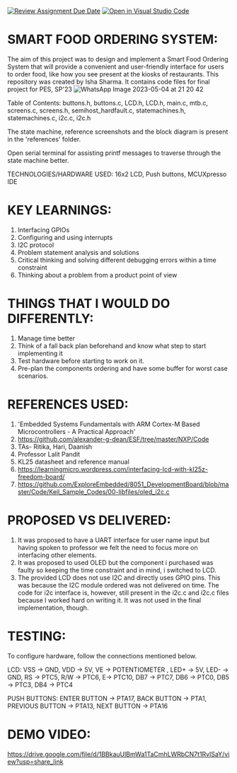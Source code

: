 [![Review Assignment Due Date](https://classroom.github.com/assets/deadline-readme-button-24ddc0f5d75046c5622901739e7c5dd533143b0c8e959d652212380cedb1ea36.svg)](https://classroom.github.com/a/o8qShciV)
[![Open in Visual Studio Code](https://classroom.github.com/assets/open-in-vscode-718a45dd9cf7e7f842a935f5ebbe5719a5e09af4491e668f4dbf3b35d5cca122.svg)](https://classroom.github.com/online_ide?assignment_repo_id=10998776&assignment_repo_type=AssignmentRepo)
# SMART FOOD ORDERING SYSTEM: 
The aim of this project was to design and implement a Smart Food Ordering System that will provide a convenient and user-friendly interface for users to order food, like how you see present at the kiosks of restaurants.
This repository was created by Isha Sharma. It contains code files for final project for PES, SP'23
![WhatsApp Image 2023-05-04 at 21 20 42](https://user-images.githubusercontent.com/123535278/236371231-df71a82b-13d6-42b8-9ad0-6dfa8c0b9e31.jpg)


Table of Contents: buttons.h, buttons.c, LCD.h, LCD.h, main.c, mtb.c, screens.c, screens.h, semihost_hardfault.c, statemachines.h, statemachines.c, i2c.c, i2c.h

The state machine, reference screenshots and the block diagram is present in the 'references' folder. 

Open serial terminal for assisting printf messages to traverse through the state machine better. 

TECHNOLOGIES/HARDWARE USED:
16x2 LCD, Push buttons, MCUXpresso IDE

# KEY LEARNINGS:
1) Interfacing GPIOs  
2) Configuring and using interrupts 
3) I2C protocol
4) Problem statement analysis and solutions 
5) Critical thinking and solving different debugging errors within a time constraint
6) Thinking about a problem from a product point of view 

# THINGS THAT I WOULD DO DIFFERENTLY:
1) Manage time better 
2) Think of a fall back plan beforehand and know what step to start implementing it 
3) Test hardware before starting to work on it.
4) Pre-plan the components ordering and have some buffer for worst case scenarios. 

# REFERENCES USED:
1) 'Embedded Systems Fundamentals with ARM Cortex-M Based Microcontrollers - A Practical Approach'
2) https://github.com/alexander-g-dean/ESF/tree/master/NXP/Code
3) TAs- Ritika, Hari, Daanish
4) Professor Lalit Pandit
5) KL25 datasheet and reference manual
6) https://learningmicro.wordpress.com/interfacing-lcd-with-kl25z-freedom-board/
7) https://github.com/ExploreEmbedded/8051_DevelopmentBoard/blob/master/Code/Keil_Sample_Codes/00-libfiles/oled_i2c.c

# PROPOSED VS DELIVERED:
1) It was proposed to have a UART interface for user name input but having spoken to professor we felt the need to focus more on interfacing other elements.
2) It was proposed to used OLED but the component i purchased was faulty so keeping the time constraint and in mind, i switched to LCD.
3) The provided LCD does not use I2C and directly uses GPIO pins. This was because the I2C module ordered was not delivered on time. The code for i2c interface is, however, still present in the i2c.c and i2c.c files because I worked hard on writing it. It was not used in the final implementation, though.

# TESTING:
To configure hardware, follow the connections mentioned below.

LCD: 
VSS -> GND,
VDD -> 5V,
VE -> POTENTIOMETER ,
LED+ -> 5V,
LED- -> GND,
RS -> PTC5,
R/W -> PTC6,
E-> PTC10,
DB7 -> PTC7,
DB6 -> PTC0,
DB5 -> PTC3,
DB4 -> PTC4

PUSH BUTTONS:
ENTER BUTTON -> PTA17,
BACK BUTTON -> PTA1,
PREVIOUS BUTTON -> PTA13,
NEXT BUTTON -> PTA16

# DEMO VIDEO:
https://drive.google.com/file/d/1BBkauUlBmWa1TaCmhLWRbCN7t1RvlSaY/view?usp=share_link
